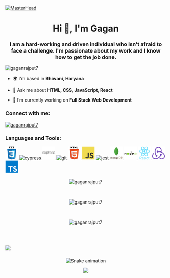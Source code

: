 [![MasterHead](https://user-images.githubusercontent.com/99187586/170833460-22a0c718-85e3-45a1-801f-f40629c0760a.gif)](https://github.com/gaganrajput7)
<h1 align="center">Hi 👋, I'm Gagan</h1>
<h3 align="center">

I am a hard-working and driven individual who isn't afraid to face a challenge. I'm passionate about my work and I know how to get the job done. </h3>

<p align="left"> <img src="https://komarev.com/ghpvc/?username=gaganrajput7&label=Profile%20views&color=0e75b6&style=flat" alt="gaganrajput7" /> </p>



- 🌍 I'm based in **Bhiwani, Haryana**

- 💬 Ask me about **HTML, CSS, JavaScript, React**

- 🔭 I’m currently working on **Full Stack Web Development**





<h3 align="left">Connect with me:</h3>
<p align="left">
<a href="https://linkedin.com/in/gaganrajput7" target="blank"><img align="center" src="https://raw.githubusercontent.com/rahuldkjain/github-profile-readme-generator/master/src/images/icons/Social/linked-in-alt.svg" alt="gaganrajput7" height="30" width="40" /></a>


</p>

<h3 align="left">Languages and Tools:</h3>
<p align="left"> <a href="https://www.w3schools.com/css/" target="_blank" rel="noreferrer"> <img src="https://raw.githubusercontent.com/devicons/devicon/master/icons/css3/css3-original-wordmark.svg" alt="css3" width="40" height="40"/> </a> <a href="https://www.cypress.io" target="_blank" rel="noreferrer"> <img src="https://raw.githubusercontent.com/simple-icons/simple-icons/6e46ec1fc23b60c8fd0d2f2ff46db82e16dbd75f/icons/cypress.svg" alt="cypress" width="40" height="40"/> </a> <a href="https://expressjs.com" target="_blank" rel="noreferrer"> <img src="https://raw.githubusercontent.com/devicons/devicon/master/icons/express/express-original-wordmark.svg" alt="express" width="40" height="40"/> </a> <a href="https://git-scm.com/" target="_blank" rel="noreferrer"> <img src="https://www.vectorlogo.zone/logos/git-scm/git-scm-icon.svg" alt="git" width="40" height="40"/> </a> <a href="https://www.w3.org/html/" target="_blank" rel="noreferrer"> <img src="https://raw.githubusercontent.com/devicons/devicon/master/icons/html5/html5-original-wordmark.svg" alt="html5" width="40" height="40"/> </a> <a href="https://developer.mozilla.org/en-US/docs/Web/JavaScript" target="_blank" rel="noreferrer"> <img src="https://raw.githubusercontent.com/devicons/devicon/master/icons/javascript/javascript-original.svg" alt="javascript" width="40" height="40"/> </a> <a href="https://jestjs.io" target="_blank" rel="noreferrer"> <img src="https://www.vectorlogo.zone/logos/jestjsio/jestjsio-icon.svg" alt="jest" width="40" height="40"/> </a> <a href="https://www.mongodb.com/" target="_blank" rel="noreferrer"> <img src="https://raw.githubusercontent.com/devicons/devicon/master/icons/mongodb/mongodb-original-wordmark.svg" alt="mongodb" width="40" height="40"/> </a> <a href="https://nodejs.org" target="_blank" rel="noreferrer"> <img src="https://raw.githubusercontent.com/devicons/devicon/master/icons/nodejs/nodejs-original-wordmark.svg" alt="nodejs" width="40" height="40"/> </a> <a href="https://reactjs.org/" target="_blank" rel="noreferrer"> <img src="https://raw.githubusercontent.com/devicons/devicon/master/icons/react/react-original-wordmark.svg" alt="react" width="40" height="40"/> </a> <a href="https://redux.js.org" target="_blank" rel="noreferrer"> <img src="https://raw.githubusercontent.com/devicons/devicon/master/icons/redux/redux-original.svg" alt="redux" width="40" height="40"/> </a> <a href="https://www.typescriptlang.org/" target="_blank" rel="noreferrer"> <img src="https://raw.githubusercontent.com/devicons/devicon/master/icons/typescript/typescript-original.svg" alt="typescript" width="40" height="40"/> </a> </p>

<p align="center"><img align="center" src="https://github-readme-stats.vercel.app/api/top-langs?username=gaganrajput7&show_icons=true&locale=en&layout=compact&theme=react&hide_border=true&bg_color=0D1117" alt="gaganrajput7" /></p>
</br>
<p align="center"><img align="center" src="https://github-readme-stats.vercel.app/api?username=gaganrajput7&show_icons=true&count_private=true&theme=react&hide_border=true&bg_color=0D1117" alt="gaganrajput7" /></p>
</br>
<p align="center"><img align="center" src="https://github-readme-streak-stats.herokuapp.com/?user=gaganrajput7&theme=black-ice&hide_border=true&stroke=0000&background=060A0CD0"" alt="gaganrajput7" /></p>
</br>

![](https://quotes-github-readme.vercel.app/api?type=horizontal&theme=tokyonight)
---
<div align="center">
  
  ![Snake animation](https://github.com/gaganrajput7/gaganrajput7/blob/output/github-contribution-grid-snake.svg)
  
</div>
<p align="center">
  <img  src="https://raw.githubusercontent.com/Trilokia/Trilokia/379277808c61ef204768a61bbc5d25bc7798ccf1/bottom_header.svg">
 </p>
 
